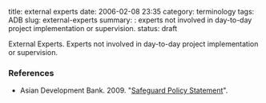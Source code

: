 title: external experts
date: 2006-02-08 23:35
category: terminology
tags: ADB
slug: external-experts
summary: : experts not involved in day-to-day project implementation or supervision. 
status: draft

External Experts. Experts not involved in day-to-day project implementation or supervision. 

### References

* Asian Development Bank. 2009. "[Safeguard Policy Statement](http://www.adb.org/sites/default/files/institutional-document/32056/safeguard-policy-statement-june2009.pdf)".

